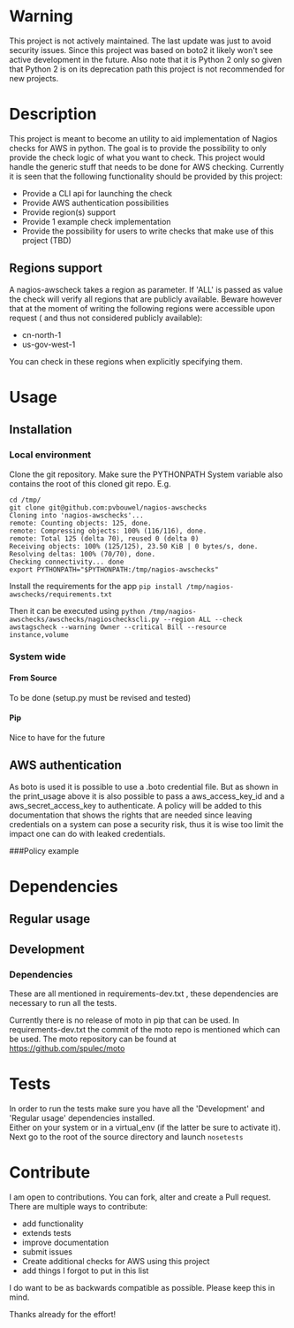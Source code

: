 # Warning

This project is not actively maintained. The last update was just to avoid security issues.
Since this project was based on boto2 it likely won't see active development in the future.
Also note that it is Python 2 only so given that Python 2 is on its deprecation path this project is not recommended for
new projects.

# Description

This project is meant to become an utility to aid implementation of Nagios checks for AWS in python.  The goal is to 
 provide the possibility to only provide the check logic of what you want to check.  This project would handle the 
 generic stuff that needs to be done for AWS checking.  Currently it is seen that the following functionality should be
 provided by this project:
 
  * Provide a CLI api for launching the check
  * Provide AWS authentication possibilities
  * Provide region(s) support
  * Provide 1 example check implementation
  * Provide the possibility for users to write checks that make use of this project (TBD)
  
## Regions support 

A nagios-awscheck takes a region as parameter.  If 'ALL' is passed as value the check will verify all regions that are 
publicly available.  Beware however that at the moment of writing the following regions were accessible upon request (
and thus not considered publicly available):
* cn-north-1
* us-gov-west-1

You can check in these regions when explicitly specifying them.

# Usage

## Installation
### Local environment
Clone the git repository.  Make sure the PYTHONPATH System variable also contains the root of this cloned git repo.
 E.g.
 ```
 cd /tmp/
 git clone git@github.com:pvbouwel/nagios-awschecks
Cloning into 'nagios-awschecks'...
remote: Counting objects: 125, done.
remote: Compressing objects: 100% (116/116), done.
remote: Total 125 (delta 70), reused 0 (delta 0)
Receiving objects: 100% (125/125), 23.50 KiB | 0 bytes/s, done.
Resolving deltas: 100% (70/70), done.
Checking connectivity... done
 export PYTHONPATH="$PYTHONPATH:/tmp/nagios-awschecks"
 ```
 
Install the requirements for the app `pip install /tmp/nagios-awschecks/requirements.txt` 
 
Then it can be executed using `python /tmp/nagios-awschecks/awschecks/nagioscheckscli.py --region ALL --check awstagscheck --warning Owner --critical Bill --resource instance,volume`


### System wide
#### From Source
To be done (setup.py must be revised and tested)

#### Pip
Nice to have for the future
 
## AWS authentication

As boto is used it is possible to use a .boto credential file.  But as shown in the print_usage above it is also 
possible to pass a aws_access_key_id and a aws_secret_access_key to authenticate. A policy will be added to this 
documentation that shows the rights that are needed since leaving credentials on a system can pose a security risk, thus
 it is wise too limit the impact one can do with leaked credentials.

###Policy example

# Dependencies

## Regular usage

## Development

### Dependencies
These are all mentioned in requirements-dev.txt , these dependencies are necessary to run all the tests.

Currently there is no release of moto in pip that can be used.  In requirements-dev.txt the commit of the moto repo is
mentioned which can be used.  The moto repository can be found at https://github.com/spulec/moto 

# Tests

In order to run the tests make sure you have all the 'Development' and 'Regular usage' dependencies installed.  
Either on your system or in a virtual_env (if the latter be sure to activate it).  Next go to the root of the source 
directory and launch `nosetests`


# Contribute

I am open to contributions.  You can fork, alter and create a Pull request.  There are multiple ways to contribute:
* add functionality
* extends tests
* improve documentation
* submit issues
* Create additional checks for AWS using this project
* add things I forgot to put in this list

I do want to be as backwards compatible as possible.  Please keep this in mind.

Thanks already for the effort!
